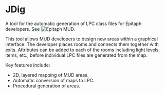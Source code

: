 JDig
====

A tool for the automatic generation of LPC class files for Epitaph developers.  See ![Epitaph MUD](www.drakkos.co.uk).

This tool allows MUD developers to design new areas within a graphical interface.  The developer places rooms and connects them together with exits.  Attributes can be added to each of the rooms including light levels, items, etc., before individual LPC files are generated from the map.

Key features include:

- 2D, layered mapping of MUD areas.
- Automatic conversion of maps to LPC.
- Procedural generation of areas.
